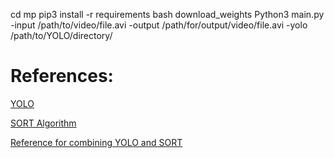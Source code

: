 

cd mp
pip3 install -r requirements
bash download_weights
Python3 main.py -input /path/to/video/file.avi -output /path/for/output/video/file.avi -yolo /path/to/YOLO/directory/
 




# References:


[YOLO](https://www.pyimagesearch.com/2018/11/12/yolo-object-detection-with-opencv/)

[SORT Algorithm](https://github.com/abewley/sort)

[Reference for combining YOLO and SORT](https://github.com/guillelopez/python-traffic-counter-with-yolo-and-sort)
